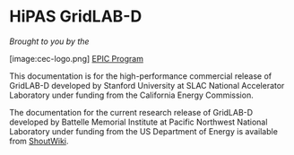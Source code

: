 # HiPAS GridLAB-D
*Brought to you by the*

[image:cec-logo.png] [EPIC Program](https://www.energy.ca.gov/programs-and-topics/programs/electric-program-investment-charge-epic-program)

This documentation is for the high-performance commercial release of GridLAB-D developed by Stanford University at SLAC National Accelerator Laboratory under funding from the California Energy Commission.

The documentation for the current research release of GridLAB-D developed by Battelle Memorial Institute at Pacific Northwest National Laboratory under funding from the US Department of Energy is available from [ShoutWiki](http://gridlab-d.shoutwiki.com/wiki/Main_Page).  

